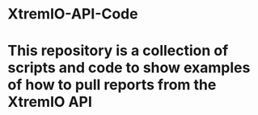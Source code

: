 # XtremIO-API-Code
# 
#
# This repository is a collection of scripts and code to show examples of how to pull reports from the XtremIO API
#
#
